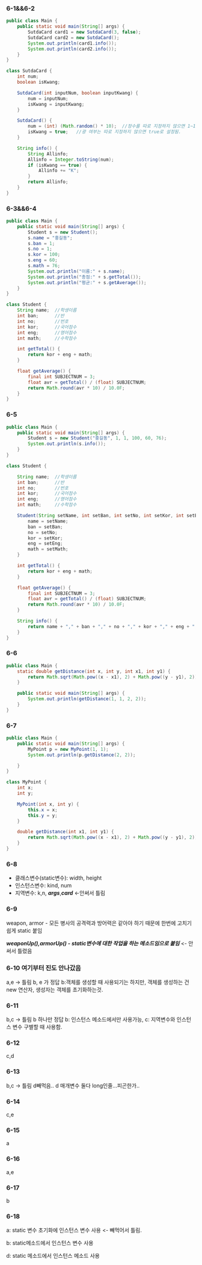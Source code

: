 ### 6-1&&6-2

```java
public class Main {
    public static void main(String[] args) {
        SutdaCard card1 = new SutdaCard(3, false);
        SutdaCard card2 = new SutdaCard();
        System.out.println(card1.info());
        System.out.println(card2.info());
    }
}

class SutdaCard {
    int num;
    boolean isKwang;

    SutdaCard(int inputNum, boolean inputKwang) {
        num = inputNum;
        isKwang = inputKwang;
    }

    SutdaCard() {
        num = (int) (Math.random() * 10);  //정수를 따로 지정하지 않으면 1~10 랜덤값 받음.
        isKwang = true;   //광 여부는 따로 지정하지 않으면 true로 설정됨.
    }

    String info() {
        String Allinfo;
        Allinfo = Integer.toString(num);
        if (isKwang == true) {
            Allinfo += "K";
        }
        return Allinfo;
    }
}

```

### 6-3&&6-4

```java
public class Main {
    public static void main(String[] args) {
        Student s = new Student();
        s.name = "홍길동";
        s.ban = 1;
        s.no = 1;
        s.kor = 100;
        s.eng = 60;
        s.math = 76;
        System.out.println("이름:" + s.name);
        System.out.println("총점:" + s.getTotal());
        System.out.println("평균:" + s.getAverage());
    }
}

class Student {
    String name;  //학생이름
    int ban;      //반
    int no;       //번호
    int kor;      //국어점수
    int eng;      //영어점수
    int math;     //수학점수

    int getTotal() {
        return kor + eng + math;
    }

    float getAverage() {
        final int SUBJECTNUM = 3;
        float avr = getTotal() / (float) SUBJECTNUM;
        return Math.round(avr * 10) / 10.0F;
    }
}

```

### 6-5

```java
public class Main {
    public static void main(String[] args) {
        Student s = new Student("홍길동", 1, 1, 100, 60, 76);
        System.out.println(s.info());
    }
}

class Student {

    String name;  //학생이름
    int ban;      //반
    int no;       //번호
    int kor;      //국어점수
    int eng;      //영어점수
    int math;     //수학점수

    Student(String setName, int setBan, int setNo, int setKor, int setEng, int setMath) {
        name = setName;
        ban = setBan;
        no = setNo;
        kor = setKor;
        eng = setEng;
        math = setMath;
    }

    int getTotal() {
        return kor + eng + math;
    }

    float getAverage() {
        final int SUBJECTNUM = 3;
        float avr = getTotal() / (float) SUBJECTNUM;
        return Math.round(avr * 10) / 10.0F;
    }

    String info() {
        return name + "," + ban + "," + no + "," + kor + "," + eng + "," + math + "," + getTotal() + "," + getAverage();
    }
}
```

### 6-6

```java
public class Main {
    static double getDistance(int x, int y, int x1, int y1) {
        return Math.sqrt(Math.pow((x - x1), 2) + Math.pow((y - y1), 2));
    }

    public static void main(String[] args) {
        System.out.println(getDistance(1, 1, 2, 2));
    }
}

```

### 6-7

```java
public class Main {
    public static void main(String[] args) {
        MyPoint p = new MyPoint(1, 1);
        System.out.println(p.getDistance(2, 2));

    }
}

class MyPoint {
    int x;
    int y;

    MyPoint(int x, int y) {
        this.x = x;
        this.y = y;
    }

    double getDistance(int x1, int y1) {
        return Math.sqrt(Math.pow((x - x1), 2) + Math.pow((y - y1), 2));
    }
}
```

### 6-8

- 클래스변수(static변수): width, height
- 인스턴스변수: kind, num
- 지역변수: k,n, ***args***,***card*** <-안써서 틀림

### 6-9

weapon, armor - 모든 병사의 공격력과 방어력은 같아야 하기 때문에 한번에 고치기 쉽게 static 붙임

***weaponUp(),armorUp() - static변수에 대한 작업을 하는 메소드임으로 붙임*** <- 안써서 틀렸음

### 6-10 여기부터 진도 안나갔음

a,e  -> 틀림 b, e 가 정답 b:객체를 생성할 때 사용되기는 하지만, 객체를 생성하는 건 new 연산자, 생성자는 객체를 초기화하는것.

### 6-11

b,c  -> 틀림 b 하나만 정답 b: 인스턴스 메소드에서만 사용가능, c: 지역변수와 인스턴스 변수 구별할 때 사용함.

### 6-12

c,d

### 6-13

b,c  -> 틀림 d빼먹음.. d 매개변수 둘다 long인줄...피곤한가..

### 6-14

c,e  

### 6-15

a   

### 6-16

a,e

### 6-17

b

### 6-18

a: static 변수 초기화에 인스턴스 변수 사용 <- 빼먹어서 틀림.

b:  static메소드에서 인스턴스 변수 사용

d: static 메소드에서 인스턴스 메소드 사용